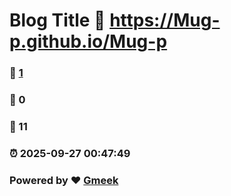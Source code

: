# Blog Title :link: https://Mug-p.github.io/Mug-p 
### :page_facing_up: [1](https://Mug-p.github.io/Mug-p/tag.html) 
### :speech_balloon: 0 
### :hibiscus: 11 
### :alarm_clock: 2025-09-27 00:47:49 
### Powered by :heart: [Gmeek](https://github.com/Meekdai/Gmeek)
